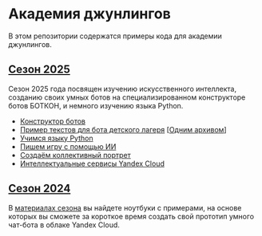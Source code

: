 # Академия джунлингов

В этом репозитории содержатся примеры кода для академии джунлингов. 

## [Сезон 2025](2025/)

Сезон 2025 года посвящен изучению искусственного интеллекта, созданию своих умных ботов на специализированном конструкторе ботов БОТКОН, и немного изучению языка Python. 

* [Конструктор ботов](https://eazify.net/botcon)
* [Пример текстов для бота детского лагеря](texts) [[Одним архивом](texts.zip)]
* [Учимся языку Python](https://githubtocolab.com/yandex-datasphere/jacademy/blob/main/2025/Python_Intro.ipynb)
* [Пишем игру с помощью ИИ](2025/game/README.md)
* [Создаём коллективный портрет](https://githubtocolab.com/yandex-datasphere/jacademy/blob/main/2025/CogPortrait.ipynb)
* [Интеллектуальные сервисы Yandex Cloud](https://githubtocolab.com/yandex-datasphere/jacademy/blob/main/2025/YandexCloud.ipynb)

## [Сезон 2024](2024/)

В [материалах сезона](2024/README.md) вы найдете ноутбуки с примерами, на основе которых вы сможете
за короткое время создать свой прототип умного чат-бота в облаке Yandex Cloud.
